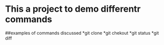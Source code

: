 # This a project to demo differentr commands

##examples of commands discussed
*git clone 
*git chekout
*git status
*git diff